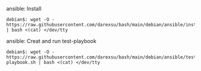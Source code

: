 
ansible:  Install
```
debian$: wget -O - https://raw.githubusercontent.com/darexsu/bash/main/debian/ansible/install.sh | bash <(cat) </dev/tty
```
ansible:  Creat and run test-playbook
```
debian$: wget -O - https://raw.githubusercontent.com/darexsu/bash/main/debian/ansible/test-playbook.sh | bash <(cat) </dev/tty
```
